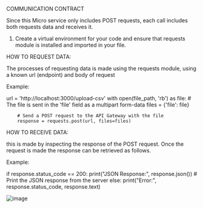 COMMUNICATION CONTRACT

Since this Micro service only includes POST requests, each call includes both
requests data and receives it.

1. Create a virtual environment for your code and ensure that requests module
is installed and imported in your file.

HOW TO REQUEST DATA:

The processes of requesting data is made using the requests module, using
a known url (endpoint) and body of request

Example:

url = 'http://localhost:3000/upload-csv'
with open(file_path, 'rb') as file:
        # The file is sent in the 'file' field as a multipart form-data
        files = {'file': file}

        # Send a POST request to the API Gateway with the file
        response = requests.post(url, files=files)


HOW TO RECEIVE DATA:

this is made by inspecting the response of the POST request. Once the request
is made the response can be retrieved as follows.

Example:

if response.status_code == 200:
        print("JSON Response:", response.json())  # Print the JSON response from the server
    else:
        print("Error:", response.status_code, response.text)
        
![image](https://github.com/user-attachments/assets/4ee514df-1e84-4f60-a28d-8ddc721f4eb4)

        


